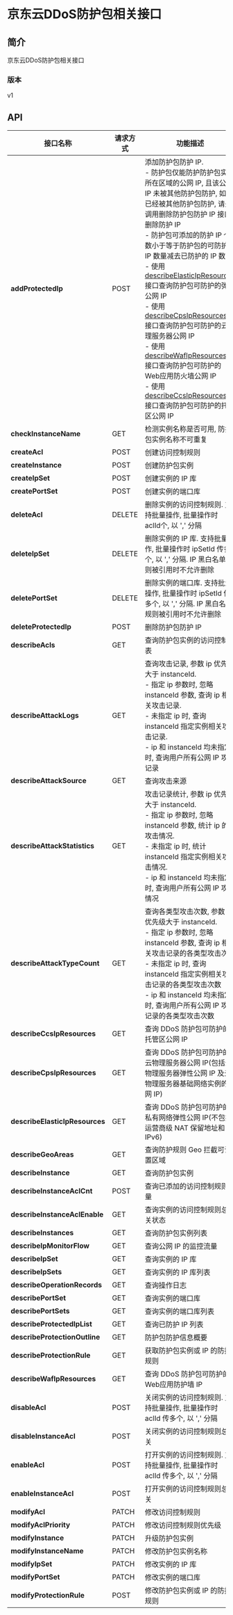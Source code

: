 # 京东云DDoS防护包相关接口


## 简介
京东云DDoS防护包相关接口


### 版本
v1


## API
|接口名称|请求方式|功能描述|
|---|---|---|
|**addProtectedIp**|POST|添加防护包防护 IP. <br>- 防护包仅能防护防护包实例所在区域的公网 IP, 且该公网 IP 未被其他防护包防护, 如果已经被其他防护包防护, 请先调用删除防护包防护 IP 接口删除防护 IP<br>- 防护包可添加的防护 IP 个数小于等于防护包的可防护 IP 数量减去已防护的 IP 数量<br>- 使用 <a href='http://docs.jdcloud.com/anti-ddos-protection-package/api/describeelasticipresources'>describeElasticIpResources</a> 接口查询防护包可防护的弹性公网 IP<br>- 使用 <a href='http://docs.jdcloud.com/anti-ddos-protection-package/api/describecpsipresources'>describeCpsIpResources</a> 接口查询防护包可防护的云物理服务器公网 IP<br>- 使用 <a href='http://docs.jdcloud.com/anti-ddos-protection-package/api/describewafipresources'>describeWafIpResources</a> 接口查询防护包可防护的Web应用防火墙公网 IP<br>- 使用 <a href='http://docs.jdcloud.com/anti-ddos-protection-package/api/describeccsipresources'>describeCcsIpResources</a> 接口查询防护包可防护的托管区公网 IP|
|**checkInstanceName**|GET|检测实例名称是否可用, 防护包实例名称不可重复|
|**createAcl**|POST|创建访问控制规则|
|**createInstance**|POST|创建防护包实例|
|**createIpSet**|POST|创建实例的 IP 库|
|**createPortSet**|POST|创建实例的端口库|
|**deleteAcl**|DELETE|删除实例的访问控制规则. 支持批量操作, 批量操作时 aclId个, 以 ',' 分隔|
|**deleteIpSet**|DELETE|删除实例的 IP 库. 支持批量操作, 批量操作时 ipSetId 传多个, 以 ',' 分隔. IP 黑白名单规则被引用时不允许删除|
|**deletePortSet**|DELETE|删除实例的端口库. 支持批量操作, 批量操作时 ipSetId 传多个, 以 ',' 分隔. IP 黑白名单规则被引用时不允许删除|
|**deleteProtectedIp**|POST|删除防护包防护 IP|
|**describeAcls**|GET|查询防护包实例的访问控制列表|
|**describeAttackLogs**|GET|查询攻击记录, 参数 ip 优先级大于 instanceId. <br>- 指定 ip 参数时, 忽略 instanceId 参数, 查询 ip 相关攻击记录. <br>- 未指定 ip 时, 查询 instanceId 指定实例相关攻击记录. <br>- ip 和 instanceId 均未指定时, 查询用户所有公网 IP 攻击记录|
|**describeAttackSource**|GET|查询攻击来源|
|**describeAttackStatistics**|GET|攻击记录统计, 参数 ip 优先级大于 instanceId. <br>- 指定 ip 参数时, 忽略 instanceId 参数, 统计 ip 的攻击情况. <br>- 未指定 ip 时, 统计 instanceId 指定实例相关攻击情况. <br>- ip 和 instanceId 均未指定时, 查询用户所有公网 IP 攻击情况|
|**describeAttackTypeCount**|GET|查询各类型攻击次数, 参数 ip 优先级大于 instanceId. <br>- 指定 ip 参数时, 忽略 instanceId 参数, 查询 ip 相关攻击记录的各类型攻击次数<br>- 未指定 ip 时, 查询 instanceId 指定实例相关攻击记录的各类型攻击次数<br>- ip 和 instanceId 均未指定时, 查询用户所有公网 IP 攻击记录的各类型攻击次数|
|**describeCcsIpResources**|GET|查询 DDoS 防护包可防护的托管区公网 IP|
|**describeCpsIpResources**|GET|查询 DDoS 防护包可防护的云物理服务器公网 IP(包括云物理服务器弹性公网 IP 及云物理服务器基础网络实例的公网 IP)|
|**describeElasticIpResources**|GET|查询 DDoS 防护包可防护的私有网络弹性公网 IP(不包括运营商级 NAT 保留地址和 IPv6)|
|**describeGeoAreas**|GET|查询防护规则 Geo 拦截可设置区域|
|**describeInstance**|GET|查询防护包实例|
|**describeInstanceAclCnt**|POST|查询已添加的访问控制规则数量|
|**describeInstanceAclEnable**|GET|查询实例的访问控制规则总开关状态|
|**describeInstances**|GET|查询防护包实例列表|
|**describeIpMonitorFlow**|GET|查询公网 IP 的监控流量|
|**describeIpSet**|GET|查询实例的 IP 库|
|**describeIpSets**|GET|查询实例的 IP 库列表|
|**describeOperationRecords**|GET|查询操作日志|
|**describePortSet**|GET|查询实例的端口库|
|**describePortSets**|GET|查询实例的端口库列表|
|**describeProtectedIpList**|GET|查询已防护 IP 列表|
|**describeProtectionOutline**|GET|防护包防护信息概要|
|**describeProtectionRule**|GET|获取防护包实例或 IP 的防护规则|
|**describeWafIpResources**|GET|查询 DDoS 防护包可防护的Web应用防护墙 IP|
|**disableAcl**|POST|关闭实例的访问控制规则. 支持批量操作, 批量操作时 aclId 传多个, 以 ',' 分隔|
|**disableInstanceAcl**|POST|关闭实例的访问控制规则总开关|
|**enableAcl**|POST|打开实例的访问控制规则. 支持批量操作, 批量操作时 aclId 传多个, 以 ',' 分隔|
|**enableInstanceAcl**|POST|打开实例的访问控制规则总开关|
|**modifyAcl**|PATCH|修改访问控制规则|
|**modifyAclPriority**|PATCH|修改访问控制规则优先级|
|**modifyInstance**|PATCH|升级防护包实例|
|**modifyInstanceName**|PATCH|修改防护包实例名称|
|**modifyIpSet**|PATCH|修改实例的 IP 库|
|**modifyPortSet**|PATCH|修改实例的端口库|
|**modifyProtectionRule**|POST|修改防护包实例或 IP 的防护规则|
